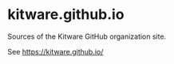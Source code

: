 # kitware.github.io

Sources of the Kitware GitHub organization site.

See https://kitware.github.io/
